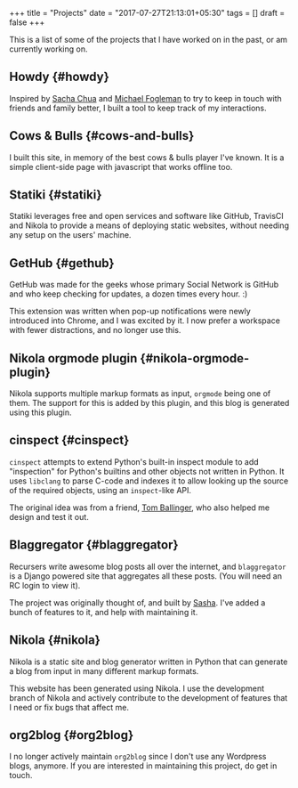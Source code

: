 +++
title = "Projects"
date = "2017-07-27T21:13:01+05:30"
tags = []
draft = false
+++

This is a list of some of the projects that I have worked on in the past, or am
currently working on.


## Howdy {#howdy}

Inspired by [Sacha Chua](http://sachachua.com/blog/2005/05/keeping-in-touch/) and [Michael Fogleman](https://mwfogleman.github.io/posts/08-01-2015-emacs-can-keep-in-touch.html) to try to keep in touch with
friends and family better, I built a tool to keep track of my interactions.


## Cows & Bulls {#cows-and-bulls}

I built this site, in memory of the best cows & bulls player I've known. It is
a simple client-side page with javascript that works offline too.


## Statiki {#statiki}

Statiki leverages free and open services and software like GitHub, TravisCI and
Nikola to provide a means of deploying static websites, without needing any
setup on the users' machine.


## GetHub {#gethub}

GetHub was made for the geeks whose primary Social Network is GitHub and who
keep checking for updates, a dozen times every hour. :)

This extension was written when pop-up notifications were newly introduced into
Chrome, and I was excited by it.  I now prefer a workspace with fewer
distractions, and no longer use this.


## Nikola orgmode plugin {#nikola-orgmode-plugin}

Nikola supports multiple markup formats as input, `orgmode` being one of them.
The support for this is added by this plugin, and this blog is generated using
this plugin.


## cinspect {#cinspect}

`cinspect` attempts to extend Python's built-in inspect module to add
"inspection" for Python's builtins and other objects not written in Python.  It
uses `libclang` to parse C-code and indexes it to allow looking up the source
of the required objects, using an `inspect`-like API.

The original idea was from a friend, [Tom Ballinger](https://twitter.com/ballingt/statuses/483394809411825665), who also helped me design
and test it out.


## Blaggregator {#blaggregator}

Recursers write awesome blog posts all over the internet, and `blaggregator` is
a Django powered site that aggregates all these posts. (You will need an RC
login to view it).

The project was originally thought of, and built by [Sasha](https://github.com/sursh).  I've added a bunch
of features to it, and help with maintaining it.


## Nikola {#nikola}

Nikola is a static site and blog generator written in Python that can generate
a blog from input in many different markup formats.

This website has been generated using Nikola. I use the development branch of
Nikola and actively contribute to the development of features that I need or
fix bugs that affect me.


## org2blog {#org2blog}

I no longer actively maintain `org2blog` since I don't use any Wordpress blogs,
anymore.  If you are interested in maintaining this project, do get in touch.
